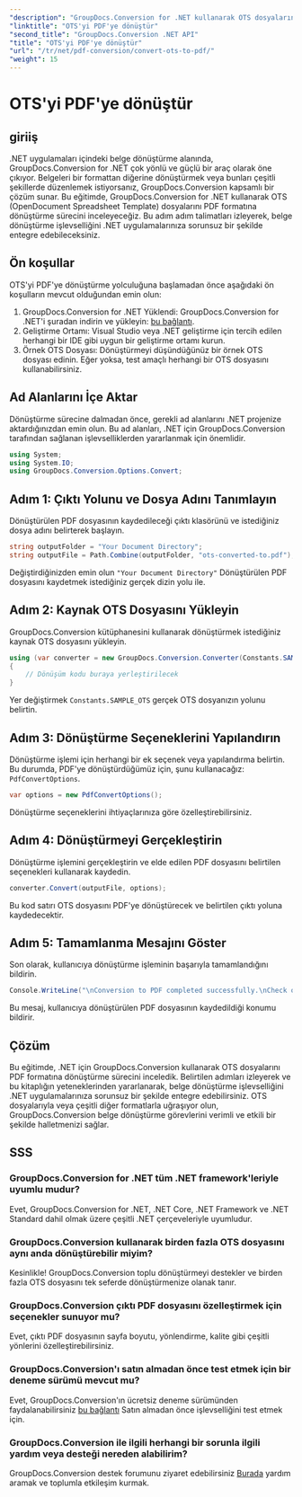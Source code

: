 ```yaml
---
"description": "GroupDocs.Conversion for .NET kullanarak OTS dosyalarını PDF formatına zahmetsizce nasıl dönüştüreceğinizi öğrenin. Adım adım eğitim dahildir."
"linktitle": "OTS'yi PDF'ye dönüştür"
"second_title": "GroupDocs.Conversion .NET API"
"title": "OTS'yi PDF'ye dönüştür"
"url": "/tr/net/pdf-conversion/convert-ots-to-pdf/"
"weight": 15
---
```


# OTS'yi PDF'ye dönüştür

## giriiş
.NET uygulamaları içindeki belge dönüştürme alanında, GroupDocs.Conversion for .NET çok yönlü ve güçlü bir araç olarak öne çıkıyor. Belgeleri bir formattan diğerine dönüştürmek veya bunları çeşitli şekillerde düzenlemek istiyorsanız, GroupDocs.Conversion kapsamlı bir çözüm sunar. Bu eğitimde, GroupDocs.Conversion for .NET kullanarak OTS (OpenDocument Spreadsheet Template) dosyalarını PDF formatına dönüştürme sürecini inceleyeceğiz. Bu adım adım talimatları izleyerek, belge dönüştürme işlevselliğini .NET uygulamalarınıza sorunsuz bir şekilde entegre edebileceksiniz.
## Ön koşullar
OTS'yi PDF'ye dönüştürme yolculuğuna başlamadan önce aşağıdaki ön koşulların mevcut olduğundan emin olun:
1. GroupDocs.Conversion for .NET Yüklendi: GroupDocs.Conversion for .NET'i şuradan indirin ve yükleyin: [bu bağlantı](https://releases.groupdocs.com/conversion/net/).
2. Geliştirme Ortamı: Visual Studio veya .NET geliştirme için tercih edilen herhangi bir IDE gibi uygun bir geliştirme ortamı kurun.
3. Örnek OTS Dosyası: Dönüştürmeyi düşündüğünüz bir örnek OTS dosyası edinin. Eğer yoksa, test amaçlı herhangi bir OTS dosyasını kullanabilirsiniz.

## Ad Alanlarını İçe Aktar
Dönüştürme sürecine dalmadan önce, gerekli ad alanlarını .NET projenize aktardığınızdan emin olun. Bu ad alanları, .NET için GroupDocs.Conversion tarafından sağlanan işlevselliklerden yararlanmak için önemlidir.
```csharp
using System;
using System.IO;
using GroupDocs.Conversion.Options.Convert;
```
## Adım 1: Çıktı Yolunu ve Dosya Adını Tanımlayın
Dönüştürülen PDF dosyasının kaydedileceği çıktı klasörünü ve istediğiniz dosya adını belirterek başlayın.
```csharp
string outputFolder = "Your Document Directory";
string outputFile = Path.Combine(outputFolder, "ots-converted-to.pdf");
```
Değiştirdiğinizden emin olun `"Your Document Directory"` Dönüştürülen PDF dosyasını kaydetmek istediğiniz gerçek dizin yolu ile.
## Adım 2: Kaynak OTS Dosyasını Yükleyin
GroupDocs.Conversion kütüphanesini kullanarak dönüştürmek istediğiniz kaynak OTS dosyasını yükleyin.
```csharp
using (var converter = new GroupDocs.Conversion.Converter(Constants.SAMPLE_OTS))
{
    // Dönüşüm kodu buraya yerleştirilecek
}
```
Yer değiştirmek `Constants.SAMPLE_OTS` gerçek OTS dosyanızın yolunu belirtin.
## Adım 3: Dönüştürme Seçeneklerini Yapılandırın
Dönüştürme işlemi için herhangi bir ek seçenek veya yapılandırma belirtin. Bu durumda, PDF'ye dönüştürdüğümüz için, şunu kullanacağız: `PdfConvertOptions`.
```csharp
var options = new PdfConvertOptions();
```
Dönüştürme seçeneklerini ihtiyaçlarınıza göre özelleştirebilirsiniz.
## Adım 4: Dönüştürmeyi Gerçekleştirin
Dönüştürme işlemini gerçekleştirin ve elde edilen PDF dosyasını belirtilen seçenekleri kullanarak kaydedin.
```csharp
converter.Convert(outputFile, options);
```
Bu kod satırı OTS dosyasını PDF'ye dönüştürecek ve belirtilen çıktı yoluna kaydedecektir.
## Adım 5: Tamamlanma Mesajını Göster
Son olarak, kullanıcıya dönüştürme işleminin başarıyla tamamlandığını bildirin.
```csharp
Console.WriteLine("\nConversion to PDF completed successfully.\nCheck output in {0}", outputFolder);
```
Bu mesaj, kullanıcıya dönüştürülen PDF dosyasının kaydedildiği konumu bildirir.

## Çözüm
Bu eğitimde, .NET için GroupDocs.Conversion kullanarak OTS dosyalarını PDF formatına dönüştürme sürecini inceledik. Belirtilen adımları izleyerek ve bu kitaplığın yeteneklerinden yararlanarak, belge dönüştürme işlevselliğini .NET uygulamalarınıza sorunsuz bir şekilde entegre edebilirsiniz. OTS dosyalarıyla veya çeşitli diğer formatlarla uğraşıyor olun, GroupDocs.Conversion belge dönüştürme görevlerini verimli ve etkili bir şekilde halletmenizi sağlar.
## SSS
### GroupDocs.Conversion for .NET tüm .NET framework'leriyle uyumlu mudur?
Evet, GroupDocs.Conversion for .NET, .NET Core, .NET Framework ve .NET Standard dahil olmak üzere çeşitli .NET çerçeveleriyle uyumludur.
### GroupDocs.Conversion kullanarak birden fazla OTS dosyasını aynı anda dönüştürebilir miyim?
Kesinlikle! GroupDocs.Conversion toplu dönüştürmeyi destekler ve birden fazla OTS dosyasını tek seferde dönüştürmenize olanak tanır.
### GroupDocs.Conversion çıktı PDF dosyasını özelleştirmek için seçenekler sunuyor mu?
Evet, çıktı PDF dosyasının sayfa boyutu, yönlendirme, kalite gibi çeşitli yönlerini özelleştirebilirsiniz.
### GroupDocs.Conversion'ı satın almadan önce test etmek için bir deneme sürümü mevcut mu?
Evet, GroupDocs.Conversion'ın ücretsiz deneme sürümünden faydalanabilirsiniz [bu bağlantı](https://releases.groupdocs.com/) Satın almadan önce işlevselliğini test etmek için.
### GroupDocs.Conversion ile ilgili herhangi bir sorunla ilgili yardım veya desteği nereden alabilirim?
GroupDocs.Conversion destek forumunu ziyaret edebilirsiniz [Burada](https://forum.groupdocs.com/c/conversion/11) yardım aramak ve toplumla etkileşim kurmak.
